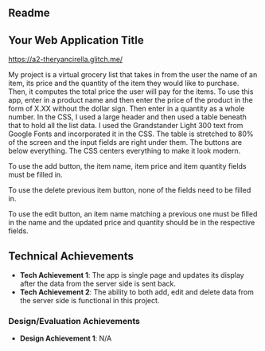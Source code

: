 Readme
---

## Your Web Application Title
https://a2-theryancirella.glitch.me/

My project is a virtual grocery list that takes in from the user the name of an item, its price and the quantity of the item they would like to purchase. Then, it computes the total price the user will pay for the items.
To use this app, enter in a product name and then enter the price of the product in the form of X.XX without the dollar sign. Then enter in a quantity as a whole number.
In the CSS, I used a large header and then used a table beneath that to hold all the list data. I used the Grandstander Light 300 text from Google Fonts and incorporated it in the CSS.
The table is stretched to 80% of the screen and the input fields are right under them. The buttons are below everything. The CSS centers everything to make it look modern.

To use the add button, the item name, item price and item quantity fields must be filled in.

To use the delete previous item button, none of the fields need to be filled in.

To use the edit button, an item name matching a previous one must be filled in the name and the updated price and quantity should be in the respective fields.


## Technical Achievements
- **Tech Achievement 1**: The app is single page and updates its display after the data from the server side is sent back.
- **Tech Achievement 2**: The ability to both add, edit and delete data from the server side is functional in this project.

### Design/Evaluation Achievements
- **Design Achievement 1**: N/A
